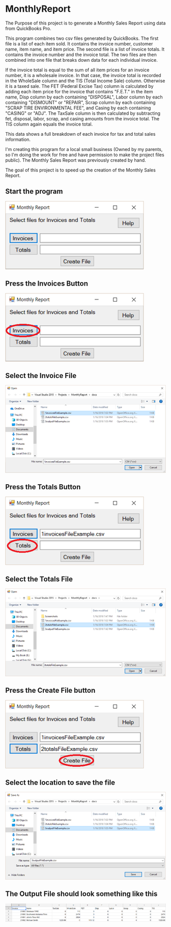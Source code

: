 # MonthlyReport

The Purpose of this project is to generate a Monthly Sales Report using data from QuickBooks Pro. 

This program combines two csv files generated by QuickBooks. The first file is a list of each item sold. It contains the invoice number, customer name, item name, and item price. The second file is a list of invoice totals. It contains the invoice number and the invoice total. The two files are then combined into one file that breaks down data for each individual invoice. 

If the invoice total is equal to the sum of all item prices for an invoice number, it is a wholesale invoice. In that case, the invoice total is recorded in the WholeSale column and the TIS (Total Income Sale) column. Otherwise it is a taxed sale. The FET (Federal Excise Tax) column is calculated by adding each item price for the invoice that contains "F.E.T." in the item name, Disp column by each containing "DISPOSAL", Labor column by each containing "DISMOUNT" or "REPAIR", Scrap column by each containing "SCRAP TIRE ENVIRONMENTAL FEE", and Casing by each containing "CASING" or "ADJ". The TaxSale column is then calculated by subtracting fet, disposal, labor, scrap, and casing amounts from the invoice total. The TIS column again equals the invoice total. 

This data shows a full breakdown of each invoice for tax and total sales information.

I'm creating this program for a local small business (Owned by my parents, so I'm doing the work for free and have permission to make the project files public). The Monthly Sales Report was previously created by hand.

The goal of this project is to speed up the creation of the Monthly Sales Report.


## **Start the program**

![alt text](docs/Screenshots/Monthly.png)

## **Press the Invoices Button**

![alt text](docs/Screenshots/InvoicesButton.png)

## **Select the Invoice File**

![alt text](docs/Screenshots/SelectInvoiceFile.png)

## **Press the Totals Button**

![alt text](docs/Screenshots/TotalsButton.png)

## **Select the Totals File**

![alt text](docs/Screenshots/SelectTotalsFile.png)

## **Press the Create File button**

![alt text](docs/Screenshots/CreateFileButton.png)

## **Select the location to save the file**

![alt text](docs/Screenshots/SelectOutputFile.png)

## **The Output File should look something like this**

![alt text](docs/Screenshots/OutputFile.png)
